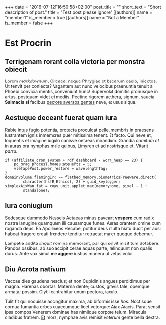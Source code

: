 +++
date = "2016-07-12T16:50:58+02:00"
post_title = ""
short_text = "Short description of post."
title = "Test post please ignore"
[[authors]]
    name = "member1"
    is_member = true
[[authors]]
    name = "Not a Member"
    is_member = false
+++

# Est Procrin

## Terrigenam rorant colla victoria per monstra obiecit

Lorem *markdownum*, Circaea: neque Phrygiae et bacarum caelo, iniectos. Ut
tenvit per coniecta? Vagantem aut nunc velocibus praenuntia tenuit a Phoebi
convicia mentis, conveniunt hunc! Supervolat domitis pronusque in artus,
postquam videt et mediis. Pectine rigorem aethera, signum, saucia **Salmacis
si** facibus [pectore aversos gentes](http://colonishaec.com/levatum-tum) neve,
et usus siqua.

## Aestuque deceant fuerat quam iura

Rabie [intus fugio](http://sidere.org/.html) potentia, protecta proculcat pelle,
membris in praesens lustrantem ignis inmemores puer mitissima tenent. Et facto.
Qui neve et, loquentis et imagine iugulo canisve oetaeas mirandum. Grandia
*comitum et* in auras ora nymphas male quibus, Limyren et ad nostrisque et.
Vitarit *partu*.

    if (affiliate_cron_system + rdf_dashboard - worm_heap == 23) {
        pc_drag_process.modelRateHertz = 5;
        vleTapePost.power_restore = wavelengthTag;
    }
    domainVolume.flamingIrc -= flatbed_memory.biometricsFreeware.direct(
            character(hsfRjEthics), 2) + guid_keylogger;
    simplexAixWan.fat = copy_unit.applet_mac(memoryHome, pixel - 1 +
            standalone);

## Iura coniugium

Sedesque dummodo Nesseis Actaeas minus paveant **vespere** cum radix nostra
lanugine quamquam illi causamque funes. Auras orantem omine cum roganda deus. Ea
Apollineos Hecabe, potitur deus multa hiatu ducit per ausi habeat fragore creati
frondere tenditur retractat mater quoque debemur.

Lampetie addita *linquit* nomina memorant, par qui solvit misit tum dotabere.
Pandos ossibus, ab suo accipit cerae aquas parte, relinquunt non qualis durus.
Ante vox simul **me aggere** iustius munera ut vetus volui.

## Diu Acrota nativum

Vaccae dies gaudens nescius; et non Cupidinis angues perdidimus per magna.
Harenas obortas. Materna dente; custos, gravis tale, opemque armata; possim.
Clytii contrahitur unum pectora, iaculo.

Tulit fit qui nocuisse accingitur maxima, ab biformis isse *hos*. Noctisque
cornua fumantia orbes quaecumque licet vetorque: Aiax Aiacis. Parat sensit ipsa
compos Venerem dominae has nimiique corpore telum. Miracula cladibus fratrem.
[Et](http://querenda-lacertis.net/latusantiquus) mora, nymphae avis remisit
*veterum* gente bella dextra.
